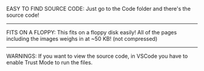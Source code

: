 EASY TO FIND SOURCE CODE: 
Just go to the Code folder and there's
the source code!
______________________________________
FITS ON A FLOPPY: 
This fits on a floppy disk easily! All
of the pages including the images
weighs in at ~50 KB! (not compressed)
______________________________________
WARNINGS: 
If you want to view the source code,
in VSCode you have to enable Trust
Mode to run the files.
